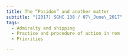 ```yaml
---
title: The “Posidon” and another matter 
subtitle: "[2017] SGHC 138 / 07\_June\_2017"
tags:
  - Admiralty and shipping
  - Practice and procedure of action in rem
  - Priorities

---
```



